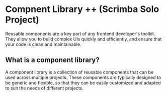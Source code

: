# Compnent Library ++ (Scrimba Solo Project)

Reusable components are a key part of any frontend developer's toolkit. They allow you to build complex UIs quickly and efficiently, and ensure that your code is clean and maintainable.

## What is a component library?

A component library is a collection of reusable components that can be used across multiple projects. These components are typically designed to be generic and flexible, so that they can be easily customized and adapted to suit the needs of different projects.

